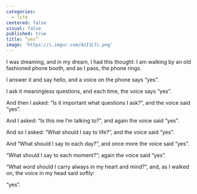 ```yaml
---
categories:
  - life
centered: false
visual: false
published: true
title: “yes”
image: 'https://i.imgur.com/AzI1LTc.png'
---
```

I was dreaming, and in my dream,
I had this thought: I am walking by 
an old fashioned phone booth,
and as I pass, the phone rings.

I answer it and say hello,
and a voice on the phone says “yes”.

I ask it meaningless questions,
and each time, the voice says “yes”.

And then I asked:
“Is it important what questions I ask?”,
and the voice said “yes”.

And I asked: 
“Is this me I’m talking to?”,
and again the voice said “yes”.

And so I asked: 
“What should I say to life?”,
and the voice said “yes”.

And 
“What should I say to each day?”,
and once more the voice said “yes”.

“What should I say to each moment?”;
again the voice said “yes”.

“What word should I carry always 
in my heart and mind?”,
and, as I walked on,
the voice in my head said softly:

“yes”.
